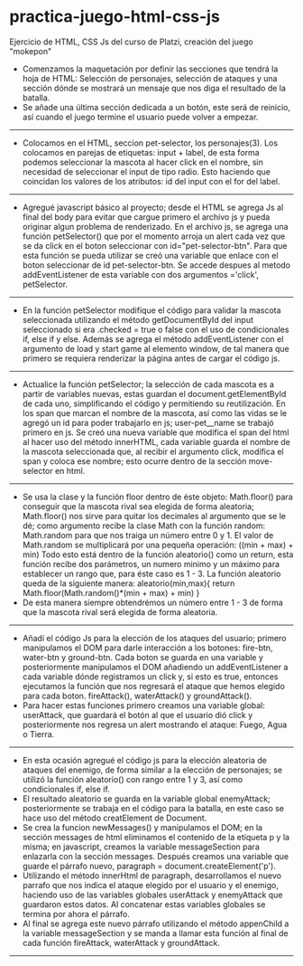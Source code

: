 # practica-juego-html-css-js
Ejercicio de HTML, CSS Js del curso de Platzi, creación del juego "mokepon"

- Comenzamos la maquetación por definir las secciones que tendrá la hoja de HTML: Selección de personajes, selección de ataques y una sección dónde se mostrará un mensaje que nos diga el resultado de la batalla.
- Se añade una última sección dedicada a un botón, este será de reinicio, así cuando el juego termine el usuario puede volver a empezar.
*********************************************************
- Colocamos en el HTML, seccion pet-selector, los personajes(3). Los colocamos en parejas de etiquetas: input + label, de esta forma podemos seleccionar la mascota al hacer click en el nombre, sin necesidad de seleccionar el input de tipo radio. Esto haciendo que coincidan los valores de los atributos: id del input con el for del label.
*********************************************************
- Agregué javascript básico al proyecto; desde el HTML se agrega Js al final del body para evitar que cargue primero el archivo js y pueda originar algun problema de renderizado. En el archivo js, se agrega una función petSelector() que por el momento arroja un alert cada vez que se da click en el boton seleccionar con id="pet-selector-btn". 
Para que esta función se pueda utilizar se creó una variable que enlace con el boton seleccionar de id pet-selector-btn. Se accede despues al metodo addEventListener de esta variable con dos argumentos ='click', petSelector.
*********************************************************
- En la función petSelector modifique el código para validar la mascota seleccionada utilizando el método getDocumentById del input seleccionado si era .checked = true o false con el uso de condicionales if, else if y else.
Además se agrega el método addEventListener con el argumento de load y start game al elemento window, de tal manera que primero se requiera renderizar la página antes de cargar el código js.
*********************************************************
- Actualice la función petSelector; la selección de cada mascota es a partir de variables nuevas, estas guardan el document.getElementById de cada uno, simplificando el código y permitiendo su reutilización.
En los span que marcan el nombre de la mascota, así como las vidas se le agregó un id para poder trabajarlo en js; user-pet__name se trabajó primero en js. Se creó una nueva variable que modifica el span del html al hacer uso del método innerHTML, cada variable guarda el nombre de la mascota seleccionada que, al recibir el argumento click, modifica el span y coloca ese nombre; esto ocurre dentro de la sección move-selector en html.
*********************************************************
- Se usa la clase y la función floor dentro de éste objeto: Math.floor() para conseguir que la mascota rival sea elegida de forma aleatoria; Math.floor() nos sirve para quitar los decimales al argumento que se le dé; como argumento recibe la clase Math con la función random: Math.random para que nos traiga un número entre 0 y 1. El valor de Math.random se multiplicará por una pequeña operación: ((min + max) + min) Todo esto está dentro de la función aleatorio() como un return, esta función recibe dos parámetros, un numero minimo y un máximo para establecer un rango que, para éste caso es 1 - 3. 
La función aleatorio queda de la siguiente manera: aleatorio(min,max){
    return Math.floor(Math.random()*(min + max) + min)
}
- De esta manera siempre obtendrémos un número entre 1 - 3 de forma que la mascota rival será elegida de forma aleatoria.
*********************************************************
- Añadí el código Js para la elección de los ataques del usuario; primero manipulamos el DOM para darle interacción a los botones: fire-btn, water-btn y ground-btn. Cada boton se guarda en una variable y posteriormente manipulamos el DOM añadiendo un addEventListener a cada variable dónde registramos un click y, si esto es true, entonces ejecutamos la función que nos regresará el ataque que hemos elegido para cada boton. fireAttack(), waterAttack() y groundAttack().
- Para hacer estas funciones primero creamos una variable global: userAttack, que guardará el botón al que el usuario dió click y posteriormente nos regresa un alert mostrando el ataque: Fuego, Agua o Tierra.
*********************************************************
- En esta ocasión agregué el código js para la elección aleatoria de ataques del enemigo, de forma similar a la elección de personajes; se utilizó la función aleatorio() con rango entre 1 y 3, así como condicionales if, else if.
- El resultado aleatorio se guarda en la variable global enemyAttack; posteriormente se trabaja en el código para la batalla, en este caso se hace uso del método creatElement de Document.
- Se crea la funcion newMessages() y manipulamos el DOM; en la sección messages de html eliminamos el contenido de la etiqueta p y la misma; en javascript, creamos la variable messageSection para enlazarla con la sección messages. Después creamos una variable que guarde el párrafo nuevo, paragraph = document.createElement('p').
- Utilizando el método innerHtml de paragraph, desarrollamos el nuevo parrafo que nos indica el ataque elegido por el usuario y el enemigo, haciendo uso de las variables globales userAttack y enemyAttack que guardaron estos datos. Al concatenar estas variables globales se termina por ahora el párrafo. 
- Al final se agrega este nuevo párrafo utilizando el método appenChild a la variable messageSection y se manda a llamar esta función al final de cada función fireAttack, waterAttack y groundAttack.
*********************************************************

